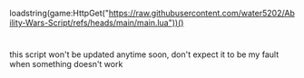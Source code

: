 loadstring(game:HttpGet("https://raw.githubusercontent.com/water5202/Ability-Wars-Script/refs/heads/main/main.lua"))()
#
this script won't be updated anytime soon, don't expect it to be my fault when something doesn't work
#
